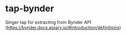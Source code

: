# tap-bynder
Singer tap for extracting from Bynder API (https://bynder.docs.apiary.io/#introduction/definitions)
